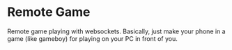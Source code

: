 # Remote Game

Remote game playing with websockets. Basically, just make your phone in a game (like gameboy) for playing on your PC in front of you.

